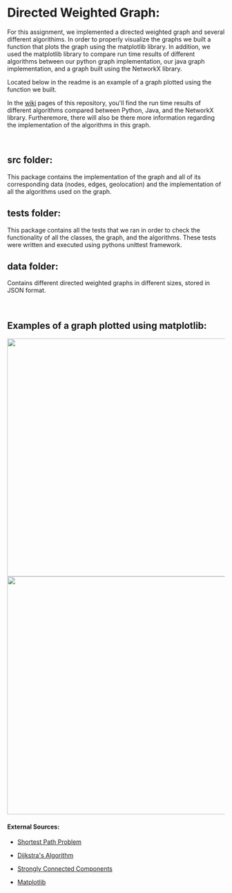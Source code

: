 # Directed Weighted Graph: 

For this assignment, we implemented a directed weighted graph and several different algorithims. In order to properly visualize the graphs we built a function that plots the graph using the matplotlib library. In addition, we used the matplotlib library to compare run time results of different algorithms between our python graph implementation, our java graph implementation, and a graph built using the NetworkX library. 

Located below in the readme is an example of a graph plotted using the function we built.  
   

In the [wiki](https://github.com/alonfirestein/directed-weighted-graph/wiki) pages of this repository, you'll find the run time results of different algorithms compared between Python, Java, and the NetworkX library. Furtheremore, there will also be there more information regarding the implementation of the algorithms in this graph.
   
<p>&nbsp;</p>  
  

## src folder:

This package contains the implementation of the graph and all of its corresponding data (nodes, edges, geolocation) and the implementation of all the algorithms used on the graph.
  
  
## tests folder:  
  
This package contains all the tests that we ran in order to check the functionality of all the classes, the graph, and the algorithms. These tests were written and executed using pythons unittest framework. 
  
   
   
## data folder:

Contains different directed weighted graphs in different sizes, stored in JSON format.
<p>&nbsp;</p>  

## Examples of a graph plotted using matplotlib:
<img src="https://user-images.githubusercontent.com/57404551/104134372-cecf7d80-5391-11eb-8d4e-8173f34043ee.png" width="700" height="550">
    
<img src="https://user-images.githubusercontent.com/57404551/104134417-076f5700-5392-11eb-9258-7a58e5ec5ea3.png" width="700" height="550">





#### External Sources:

- [Shortest Path Problem](https://en.wikipedia.org/wiki/Shortest_path_problem)

- [Dijkstra's Algorithm](https://en.wikipedia.org/wiki/Dijkstra%27s_algorithm)

- [Strongly Connected Components](https://en.wikipedia.org/wiki/Strongly_connected_component)

- [Matplotlib](https://matplotlib.org/)

  

  





